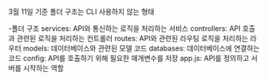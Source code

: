 3월 11일 기준 폴더 구조는 CLI 사용하지 않는 형태

-폴더 구조
services: API와 통신하는 로직을 처리하는 서비스
controllers: API 호출과 관련된 로직을 처리하는 컨트롤러
routes: API와 관련된 라우팅 로직을 처리하는 라우터
models: 데이터베이스와 관련된 모델 코드
databases: 데이터베이스에 연결하는 코드
config: API를 호출하기 위해 필요한 매개변수를 저장
app.js: API를 정의하고 서버를 시작하는 역할

